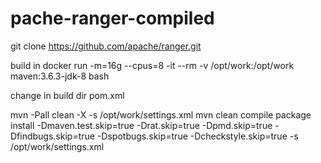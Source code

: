 # pache-ranger-compiled

git clone https://github.com/apache/ranger.git

build in docker run -m=16g --cpus=8 -it --rm -v /opt/work:/opt/work maven:3.6.3-jdk-8 bash

change in build dir pom.xml

mvn -Pall clean -X -s /opt/work/settings.xml
mvn clean compile package install -Dmaven.test.skip=true -Drat.skip=true -Dpmd.skip=true -Dfindbugs.skip=true -Dspotbugs.skip=true -Dcheckstyle.skip=true -s /opt/work/settings.xml
